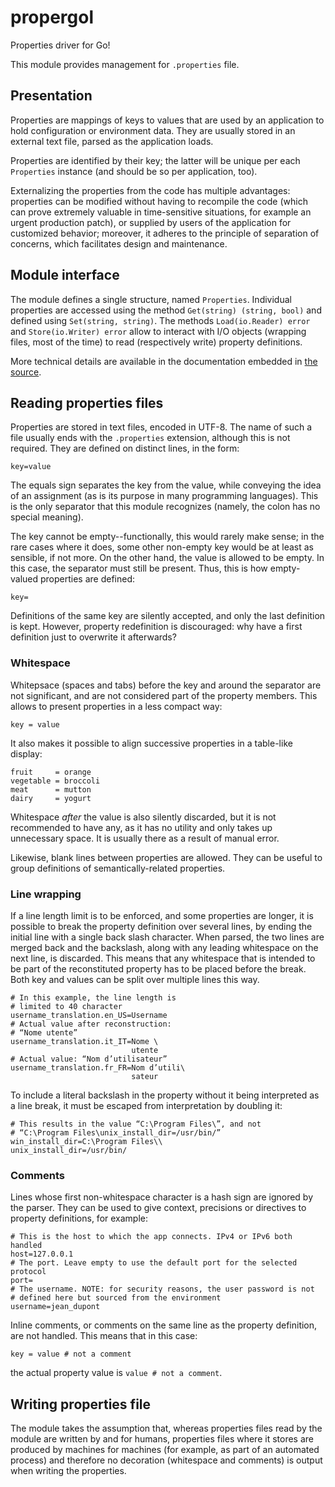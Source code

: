 # propergol

Properties driver for Go!

This module provides management for `.properties` file.

## Presentation

Properties are mappings of keys to values that are used by an application to
hold configuration or environment data. They are usually stored in an external
text file, parsed as the application loads.

Properties are identified by their key; the latter will be unique per each
`Properties` instance (and should be so per application, too).

Externalizing the properties from the code has multiple advantages: properties
can be modified without having to recompile the code (which can prove extremely
valuable in time-sensitive situations, for example an urgent production patch),
or supplied by users of the application for customized behavior; moreover, it
adheres to the principle of separation of concerns, which facilitates design and
maintenance.

## Module interface

The module defines a single structure, named `Properties`. Individual properties
are accessed using the method `Get(string) (string, bool)` and defined using
`Set(string, string)`. The methods `Load(io.Reader) error` and
`Store(io.Writer) error` allow to interact with I/O objects (wrapping files,
most of the time) to read (respectively write) property definitions.

More technical details are available in the documentation embedded in [the
source](properties.go).

## Reading properties files

Properties are stored in text files, encoded in UTF-8. The name of such a file
usually ends with the `.properties` extension, although this is not required.
They are defined on distinct lines, in the form:

    key=value

The equals sign separates the key from the value, while conveying the idea of
an assignment (as is its purpose in many programming languages). This is the
only separator that this module recognizes (namely, the colon has no special
meaning).

The key cannot be empty--functionally, this would rarely make sense; in the rare
cases where it does, some other non-empty key would be at least as sensible, if
not more. On the other hand, the value is allowed to be empty. In this case, the
separator must still be present. Thus, this is how empty-valued properties are
defined:

    key=

Definitions of the same key are silently accepted, and only the last definition
is kept. However, property redefinition is discouraged: why have a first
definition just to overwrite it afterwards?

### Whitespace

Whitepsace (spaces and tabs) before the key and around the separator are not
significant, and are not considered part of the property members. This allows to
present properties in a less compact way:

    key = value

It also makes it possible to align successive properties in a table-like
display:

    fruit     = orange
    vegetable = broccoli
    meat      = mutton
    dairy     = yogurt

Whitespace *after* the value is also silently discarded, but it is not
recommended to have any, as it has no utility and only takes up unnecessary
space. It is usually there as a result of manual error.

Likewise, blank lines between properties are allowed. They can be useful to
group definitions of semantically-related properties.

### Line wrapping

If a line length limit is to be enforced, and some properties are longer, it is
possible to break the property definition over several lines, by ending the
initial line with a single back slash character. When parsed, the two lines are
merged back and the backslash, along with any leading whitespace on the next
line, is discarded. This means that any whitespace that is intended to be part
of the reconstituted property has to be placed before the break.
Both key and values can be split over multiple lines this way.

    # In this example, the line length is
    # limited to 40 character
    username_translation.en_US=Username
    # Actual value after reconstruction:
    # “Nome utente”
    username_translation.it_IT=Nome \
                               utente
    # Actual value: “Nom d’utilisateur”
    username_translation.fr_FR=Nom d’utili\
                               sateur

To include a literal backslash in the property without it being interpreted as a
line break, it must be escaped from interpretation by doubling it:

    # This results in the value “C:\Program Files\”, and not
    # “C:\Program Files\unix_install_dir=/usr/bin/”
    win_install_dir=C:\Program Files\\
    unix_install_dir=/usr/bin/

### Comments

Lines whose first non-whitespace character is a hash sign are ignored by the
parser. They can be used to give context, precisions or directives to property
definitions, for example:

    # This is the host to which the app connects. IPv4 or IPv6 both handled
    host=127.0.0.1
    # The port. Leave empty to use the default port for the selected protocol
    port=
    # The username. NOTE: for security reasons, the user password is not
    # defined here but sourced from the environment
    username=jean_dupont

Inline comments, or comments on the same line as the property definition, are
not handled. This means that in this case:

    key = value # not a comment

the actual property value is `value # not a comment`.

## Writing properties file

The module takes the assumption that, whereas properties files read by the
module are written by and for humans, properties files where it stores are
produced by machines for machines (for example, as part of an automated process)
and therefore no decoration (whitespace and comments) is output when writing the
properties.
